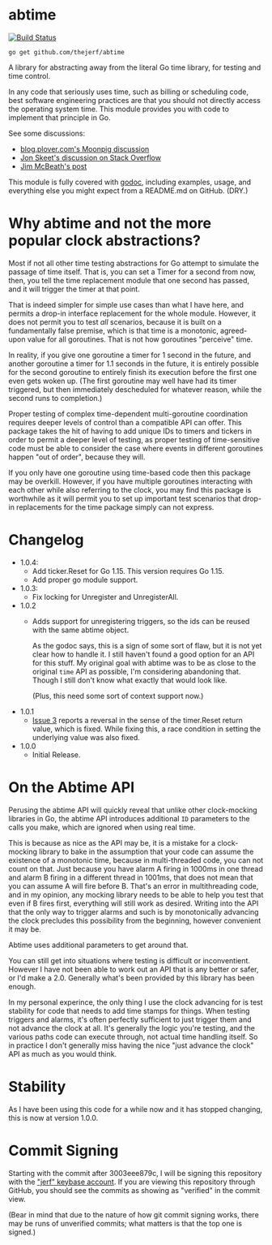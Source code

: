 # abtime

[![Build Status](https://travis-ci.org/thejerf/abtime.png?branch=master)](https://travis-ci.org/thejerf/abtime)

    go get github.com/thejerf/abtime

A library for abstracting away from the literal Go time library, for testing and time control.

In any code that seriously uses time, such as billing or scheduling code,
best software engineering practices are that you should not directly
access the operating system time. This module provides you with code to
implement that principle in Go.

See some discussions:

* [blog.plover.com's Moonpig discussion](http://blog.plover.com/prog/Moonpig.html#testing-sucks)
* [Jon Skeet's discussion on Stack Overflow](http://stackoverflow.com/questions/5622194/time-dependent-unit-tests/5622222#5622222)
* [Jim McBeath's post](http://jim-mcbeath.blogspot.com/2009/02/unit-testing-with-dates-and-times.html)

This module is fully covered with
[godoc](http://godoc.org/github.com/thejerf/abtime), including examples,
usage, and everything else you might expect from a README.md on GitHub.
(DRY.)

# Why abtime and not the more popular clock abstractions?

Most if not all other time testing abstractions for Go attempt to simulate
the passage of time itself. That is, you can set a Timer for a second from
now, then, you tell the time replacement module that one second has passed,
and it will trigger the timer at that point.

That is indeed simpler for simple use cases than what I have here, and
permits a drop-in interface replacement for the whole module. However,
it does not permit you to test _all_ scenarios, because it is built on
a fundamentally false premise, which is that time is a monotonic,
agreed-upon value for all goroutines. That is not how goroutines "perceive"
time.

In reality, if you give one goroutine a timer for 1 second in the future,
and another goroutine a timer for 1.1 seconds in the future, it is entirely
possible for the second goroutine to entirely finish its execution before
the first one even gets woken up. (The first goroutine may well have had
its timer triggered, but then immediately descheduled for whatever reason,
while the second runs to completion.)

Proper testing of complex time-dependent multi-goroutine coordination
requires deeper levels of control than a compatible API can offer. This
package takes the hit of having to add unique IDs to timers and tickers
in order to permit a deeper level of testing, as proper testing of
time-sensitive code must be able to consider the case where events in
different goroutines happen "out of order", because they will.

If you only have one goroutine using time-based code then this package may
be overkill. However, if you have multiple goroutines interacting with each
other while also referring to the clock, you may find this package is
worthwhile as it will permit you to set up important test scenarios that
drop-in replacements for the time package simply can not express.

# Changelog

* 1.0.4:
  * Add ticker.Reset for Go 1.15. This version requires Go 1.15.
  * Add proper go module support.
* 1.0.3:
  * Fix locking for Unregister and UnregisterAll.
* 1.0.2
  * Adds support for unregistering triggers, so the ids can be reused with
    the same abtime object.

    As the godoc says, this is a sign of some sort of flaw, but it is not
    yet clear how to handle it. I still haven't found a good option for an
    API for this stuff. My original goal with abtime was to be as close to
    the original `time` API as possible, I'm considering abandoning
    that. Though I still don't know what exactly that would look like.

    (Plus, this need some sort of context support now.)
* 1.0.1
  * [Issue 3](https://github.com/thejerf/abtime/issues/3) reports a
    reversal in the sense of the timer.Reset return value, which is
    fixed. While fixing this, a race condition in setting the underlying
    value was also fixed.
* 1.0.0
  * Initial Release.

# On the Abtime API

Perusing the abtime API will quickly reveal that unlike other clock-mocking
libraries in Go, the abtime API introduces additional `ID` parameters to
the calls you make, which are ignored when using real time.

This is because as nice as the API may be, it is a mistake for a
clock-mocking library to bake in the assumption that your code can
assume the existence of a monotonic time, because in multi-threaded code,
you can not count on that. Just because you have alarm A firing in
1000ms in one thread and alarm B firing in a different thread in 1001ms,
that does not mean that you can assume A will fire before B. That's an
error in multithreading code, and in my opinion, any mocking library needs
to be able to help you test that even if B fires first, everything will
still work as desired. Writing into the API that the only way to trigger
alarms and such is by monotonically advancing the clock precludes this
possibility from the beginning, however convenient it may be.

Abtime uses additional parameters to get around that.

You can still get into situations where testing is difficult or
inconventient. However I have not been able to work out an API that is any
better or safer, or I'd make a 2.0. Generally what's been provided by this
library has been enough.

In my personal experince, the only thing I use the clock advancing for
is test stability for code that needs to add time stamps for things.
When testing triggers and alarms, it's often perfectly sufficient to
just trigger them and not advance the clock at all. It's generally the
logic you're testing, and the various paths code can execute through, not
actual time handling itself. So in practice I don't generally miss having
the nice "just advance the clock" API as much as you would think.

# Stability

As I have been using this code for a while now and it has stopped changing,
this is now at version 1.0.0.

# Commit Signing

Starting with the commit after 3003eee879c, I will be signing this repository
with the ["jerf" keybase account](https://keybase.io/jerf). If you are viewing
this repository through GitHub, you should see the commits as showing as
"verified" in the commit view.

(Bear in mind that due to the nature of how git commit signing works, there
may be runs of unverified commits; what matters is that the top one is
signed.)

